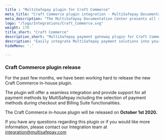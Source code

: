 ```yaml
---
title : "MultiSafepay plugin for Craft Commerce"
meta_title: "Craft Commerce plugin integration - MultiSafepay Documentation Center"
meta_description: "The MultiSafepay Documentation Center presents all relevant information about our Plugins and API. You can also find support pages for Payment Methods, Tools and General Questions as well as the contact details of our Support and Integration Teams."
logo: "/logo/Integrations/Craft_Commerce.svg"
weight: 170
title_short: "Craft Commerce"
description_short: "MultiSafepay payment gateway plugin for Craft Commerce 3. This plugin will be available on October 1st 2020"
description: "Easily integrate MultiSafepay payment solutions into your Craft Commerce webshop. This plugin is currently under development and will be available shortly."
hideMenu: '.'

---
```


### Craft Commerce plugin release

For the past few months, we have been working hard to release the new Craft Commerce in-house plugin.

The plugin will offer a seamless integration and provide support for all payment methods by MultiSafepay including the selection of payment methods during checkout and Billing Suite functionalities.

The Craft Commerce in-house plugin will be released on __October 1st 2020.__

If you have any questions regarding this plugin or if you would like more information, please contact our Integration team at <integration@multisafepay.com> 
